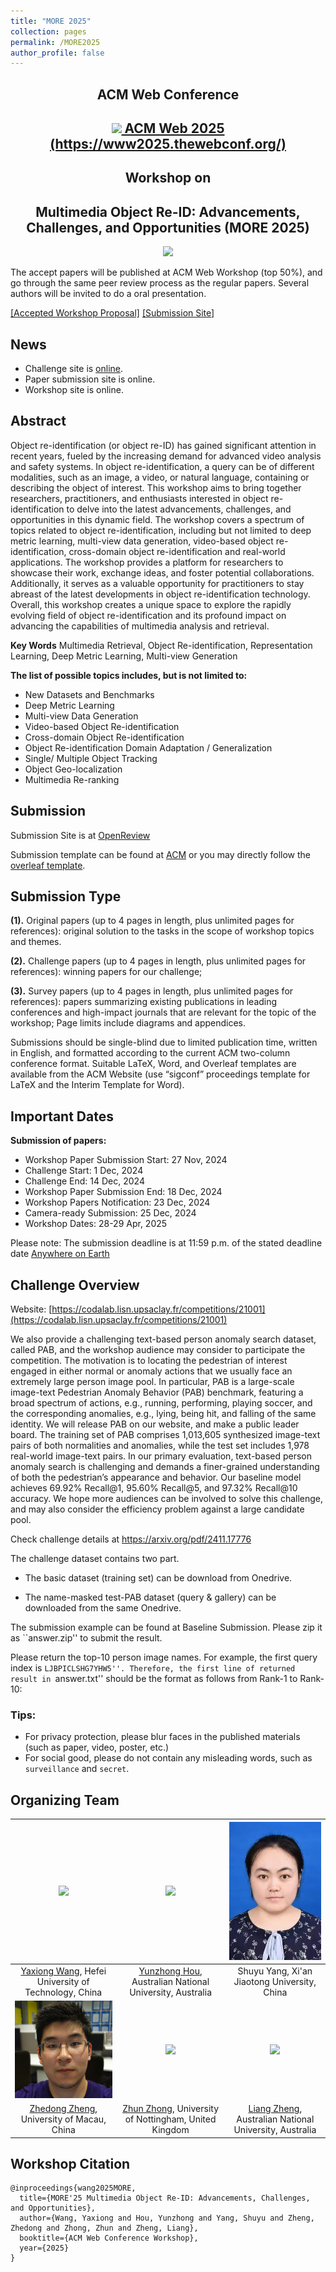 ```yaml
---
title: "MORE 2025"
collection: pages
permalink: /MORE2025
author_profile: false
---
```


 <div align='center' > 
  <h2> ACM Web Conference </h2>
 </div>

 <div align='center' style = "vertical-align:middle"> 
  <h2> <img src="https://thewebconf.org/TheACMWebConference.png" margn-right="20px"><a href="https://icmr2024.org/index.html"> ACM Web 2025 </a><a href="https://www2025.thewebconf.org/">(https://www2025.thewebconf.org/)</a>  </h2>
 </div>

 
 <div align='center' > 
  <h2> Workshop on </h2>
  <h2>  Multimedia Object Re-ID: Advancements, Challenges, and Opportunities (MORE 2025) </h2>
  <img src="https://github.com/layumi/MORE2024/assets/8390471/42ee2b73-a4e1-470a-932f-d1fec9ecd025" margn-right="20px" >
 </div>

The accept papers will be published at ACM Web Workshop (top 50%), and go through the same peer review process as the regular papers. Several authors will be invited to do a oral presentation. 

[[Accepted Workshop Proposal]](https://zdzheng.xyz/files/ICMR24_Workshop_Object_Re_ID.pdf)
[[Submission Site]](https://openreview.net/group?id=ACM.org/TheWebConf/2025/Workshop/MORE)


## News
- Challenge site is [online](https://codalab.lisn.upsaclay.fr/competitions/21001). 
- Paper submission site is online.
- Workshop site is online.


## Abstract
Object re-identification (or object re-ID) has gained significant attention in recent years, fueled by the increasing demand for advanced video analysis and safety systems. In object
re-identification, a query can be of different modalities, such as an image, a video, or natural language, containing or describing the object of interest. 
This workshop aims to bring together researchers, practitioners, and enthusiasts interested in object re-identification to delve into the latest advancements, challenges, and opportunities in this dynamic field. The workshop covers a spectrum of topics related to object re-identification, including but not limited to deep metric learning, multi-view data generation, video-based object re-identification, cross-domain object re-identification and real-world applications.
The workshop provides a platform for researchers to showcase their work, exchange ideas, and foster potential collaborations. Additionally, it serves as a valuable opportunity for practitioners to stay abreast of the latest developments in object re-identification technology.
Overall, this workshop creates a unique space to explore the rapidly evolving field of object re-identification and its profound impact on advancing the capabilities of multimedia analysis and retrieval.

**Key Words**  Multimedia Retrieval, Object Re-identification, Representation Learning, Deep Metric Learning, Multi-view Generation 

**The list of possible topics includes, but is not limited to:**
* New Datasets and Benchmarks
* Deep Metric Learning
* Multi-view Data Generation
* Video-based Object Re-identification
* Cross-domain Object Re-identification
* Object Re-identification Domain Adaptation / Generalization
* Single/ Multiple Object Tracking
* Object Geo-localization
* Multimedia Re-ranking 

## Submission 

Submission Site is at [OpenReview](https://openreview.net/group?id=ACM.org/TheWebConf/2025/Workshop/MORE)  

Submission template can be found at [ACM](https://www.acm.org/publications/proceedings-template) or you may directly follow the [overleaf template](https://www.overleaf.com/read/yfpxtyngmzjn).

## Submission Type
**(1).** Original papers (up to 4 pages in length, plus unlimited pages for references): original solution to the tasks in the scope of workshop topics and themes.

**(2).** Challenge papers (up to 4 pages in length, plus unlimited pages for references): winning papers for our challenge; 

**(3).** Survey papers (up to 4 pages in length, plus unlimited pages for references): papers summarizing existing publications in leading conferences and high-impact journals that are relevant for the topic of the workshop;
Page limits include diagrams and appendices. 

Submissions should be single-blind due to limited publication time, written in English, and formatted according to the current ACM two-column conference format. 
Suitable LaTeX, Word, and Overleaf templates are available from the ACM Website (use “sigconf” proceedings template for LaTeX and the Interim Template for Word). 

## Important Dates

**Submission of papers:**
* Workshop Paper Submission Start: 27 Nov, 2024
* Challenge Start: 1 Dec, 2024
* Challenge End: 14 Dec, 2024
* Workshop Paper Submission End: 18 Dec, 2024
* Workshop Papers Notification: 23 Dec, 2024
* Camera-ready Submission: 25 Dec, 2024
* Workshop Dates: 28-29 Apr, 2025

Please note: The submission deadline is at 11:59 p.m. of the stated deadline date [Anywhere on Earth](https://time.is/Anywhere_on_Earth)

## Challenge Overview
Website: [https://codalab.lisn.upsaclay.fr/competitions/21001](https://codalab.lisn.upsaclay.fr/competitions/21001)

We also provide a challenging text-based person anomaly search dataset, called PAB, and the workshop audience may consider to participate the competition. The motivation is to locating the pedestrian of interest engaged in either normal or anomaly actions that we usually face an extremely large person image pool. In particular, PAB is a large-scale image-text Pedestrian Anomaly Behavior (PAB) benchmark, featuring a broad spectrum of actions, e.g., running, performing, playing soccer, and the corresponding anomalies, e.g., lying, being hit, and falling of the same identity. We will release PAB on our website, and make a public leader board. The training set of PAB comprises 1,013,605 synthesized image-text pairs of both normalities and anomalies, while the test set includes 1,978 real-world image-text pairs. In our primary evaluation, text-based person anomaly search is challenging and demands a finer-grained understanding of both the pedestrian’s appearance and behavior. Our baseline model achieves 69.92% Recall@1, 95.60% Recall@5, and 97.32% Recall@10 accuracy. We hope more audiences can be involved to solve this challenge, and may also consider the efficiency problem against a large candidate pool.

Check challenge details at https://arxiv.org/pdf/2411.17776

The challenge dataset contains two part.

- The basic dataset (training set) can be download from Onedrive.

- The name-masked test-PAB dataset (query & gallery) can be downloaded from the same Onedrive.

The submission example can be found at Baseline Submission. Please zip it as ``answer.zip'' to submit the result.

Please return the top-10 person image names. For example, the first query index is ``LJBPICLSHG7YHW5''. Therefore, the first line of returned result in ``answer.txt'' should be the format as follows from Rank-1 to Rank-10:


### Tips:

* For privacy protection, please blur faces in the published materials (such as paper, video, poster, etc.)
* For social good, please do not contain any misleading words, such as `surveillance` and `secret`.


## Organizing Team

|<img src="https://zdzheng.xyz/files/yaxiong-wang.jpeg" width="160">| <img src="https://hou-yz.github.io/images/id_jervis_bay.jpeg" width="160"> | <img src="https://github.com/layumi/MORE2025/blob/main/shuyu.jpg?raw=true" width="160">  | 
| :-: | :-: | :-: |
|  [Yaxiong Wang](https://dblp.org/pid/202/3251.html), Hefei University of Technology, China | [Yunzhong Hou](https://hou-yz.github.io/), Australian National University, Australia| Shuyu Yang, Xi'an Jiaotong University, China|
| <img src="https://github.com/layumi/ICME2022SS/blob/main/picture/1.png?raw=true" width="160">  | <img src="https://zdzheng.xyz/files/zhun-zhong.jpg" width="160"> | <img src="https://zheng-lab-anu.github.io/1.jpg" width="160"> | 
|  [Zhedong Zheng](https://zdzheng.xyz), University of Macau, China | [Zhun Zhong](https://zhunzhong.site), University of Nottingham, United Kingdom |  [Liang Zheng](https://zheng-lab-anu.github.io), Australian National University, Australia | 


## Workshop Citation
```
@inproceedings{wang2025MORE,
  title={MORE'25 Multimedia Object Re-ID: Advancements, Challenges, and Opportunities},
  author={Wang, Yaxiong and Hou, Yunzhong and Yang, Shuyu and Zheng, Zhedong and Zhong, Zhun and Zheng, Liang},
  booktitle={ACM Web Conference Workshop},
  year={2025}
}
```

